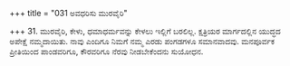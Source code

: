 +++
title = "031 ಅವಧರಿಸು ಮುರವೈರಿ"

+++
31. ಮುರವೈರಿ, ಕೇಳು, ಧಮಾಧರ್ಮವನ್ನು ಕೇಳಲು ಇಲ್ಲಿಗೆ ಬರಲಿಲ್ಲ. ಕ್ಷತ್ರಿಯರ ಮಾರ್ಗದಲ್ಲಿನ ಯುದ್ಧದ ಅಪೇಕ್ಷೆ ನಮ್ಮದಾಯಿತು. ನಾವು ಎಂದಿಗೂ ನಿಮಗೆ ನಮ್ಮ  ಎರಡು ಪಂಗಡಗಳೂ ಸಮಾನವಾದವು.  ಮನಪೂರ್ವಕ ಪ್ರೀತಿಯಿಂದ ಪಾಂಡವರಿಗೂ, ಕೌರವರಿಗೂ ನೆರವು ನೀಡಬೇಕೆಂದನು ಸುಯೋಧನ.
